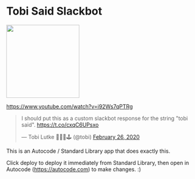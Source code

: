 # Tobi Said Slackbot
[<img src="https://deploy.stdlib.com/static/images/deploy.svg?" width="192">](https://deploy.stdlib.com/)

https://www.youtube.com/watch?v=i92Ws7qPTRg

<blockquote class="twitter-tweet"><p lang="en" dir="ltr">I should put this as a custom slackbot response for the string &quot;tobi said&quot;. <a href="https://t.co/cxqC6UPsxo">https://t.co/cxqC6UPsxo</a></p>&mdash; Tobi Lutke 🌳🌲🛒🕹 (@tobi) <a href="https://twitter.com/tobi/status/1232792954391101440?ref_src=twsrc%5Etfw">February 26, 2020</a></blockquote>

This is an Autocode / Standard Library app that does exactly this.

Click deploy to deploy it immediately from Standard Library, then open in
Autocode (https://autocode.com) to make changes. :)
